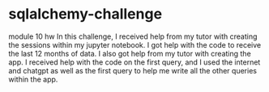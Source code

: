 # sqlalchemy-challenge
module 10 hw
In this challenge, I received help from my tutor with creating the sessions within my jupyter notebook. I got help with the code to receive the last 12 months of data. 
I also got help from my tutor with creating the app. I received help with the code on the first query, and I used the internet and chatgpt as well as the first query to help me write all the other queries within the app. 
